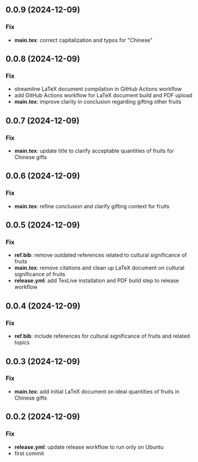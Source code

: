 ## 0.0.9 (2024-12-09)

### Fix

- **main.tex**: correct capitalization and typos for "Chinese"

## 0.0.8 (2024-12-09)

### Fix

- streamline LaTeX document compilation in GitHub Actions workflow
- add GitHub Actions workflow for LaTeX document build and PDF upload
- **main.tex**: improve clarity in conclusion regarding gifting other fruits

## 0.0.7 (2024-12-09)

### Fix

- **main.tex**: update title to clarify acceptable quantities of fruits for Chinese gifts

## 0.0.6 (2024-12-09)

### Fix

- **main.tex**: refine conclusion and clarify gifting context for fruits

## 0.0.5 (2024-12-09)

### Fix

- **ref.bib**: remove outdated references related to cultural significance of fruits
- **main.tex**: remove citations and clean up LaTeX document on cultural significance of fruits
- **release.yml**: add TexLive installation and PDF build step to release workflow

## 0.0.4 (2024-12-09)

### Fix

- **ref.bib**: include references for cultural significance of fruits and related topics

## 0.0.3 (2024-12-09)

### Fix

- **main.tex**: add initial LaTeX document on ideal quantities of fruits in Chinese gifts

## 0.0.2 (2024-12-09)

### Fix

- **release.yml**: update release workflow to run only on Ubuntu
- first commit
